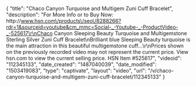 {
    "title": "Chaco Canyon Turquoise and Multigem Zuni Cuff Bracelet",
    "description": "For More Info or to Buy Now: http:\/\/www.hsn.com\/products\/seo\/8288266?rdr=1&sourceid=youtube&cm_mmc=Social-_-Youtube-_-ProductVideo-_-525617\r\nChaco Canyon Sleeping Beauty Turquoise and Multigemstone Sterling Silver Zuni Cuff Bracelet\nBrilliant blue Sleeping Beauty turquoise is the main attraction in this beautiful multigemstone cuff...\r\nPrices shown on the previously recorded video may not represent the current price.  View hsn.com to view the current selling price. HSN Item #525617",
    "videoid": "112345133",
    "date_created": "1487040039",
    "date_modified": "1503419083",
    "type": "captivate",
    "layout": "video",
    "url": "\/v\/chaco-canyon-turquoise-and-multigem-zuni-cuff-bracelet\/112345133"
}